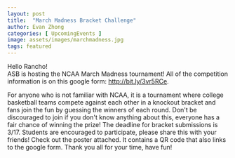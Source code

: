 ```yaml
---
layout: post
title:  "March Madness Bracket Challenge"
author: Evan Zhong
categories: [ UpcomingEvents ]
image: assets/images/marchmadness.jpg
tags: featured
---
```

Hello Rancho!  
ASB is hosting the NCAA March Madness tournament! All of the competition information is on this google form: http://bit.ly/3vr5RCe.

For anyone who is not familiar with NCAA, it is a tournament where college basketball teams compete against each other in a knockout bracket and fans join the fun by guessing the winners of each round. Don't be discouraged to join if you don't know anything about this, everyone has a fair chance of winning the prize!
The deadline for bracket submissions is 3/17. Students are encouraged to participate, please share this with your friends! Check out the poster attached. It contains a QR code that also links to the google form. Thank you all for your time, have fun!   
